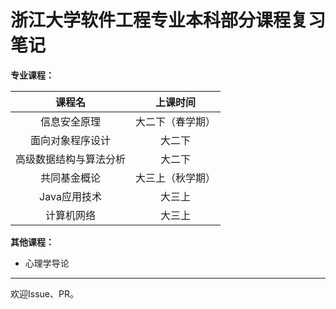 # 浙江大学软件工程专业本科部分课程复习笔记

**专业课程：**

课程名|上课时间
:--:|:--:
信息安全原理|大二下（春学期）
面向对象程序设计|大二下
高级数据结构与算法分析|大二下
共同基金概论|大三上（秋学期）
Java应用技术|大三上
计算机网络|大三上

**其他课程：**

- 心理学导论

---

欢迎Issue、PR。

